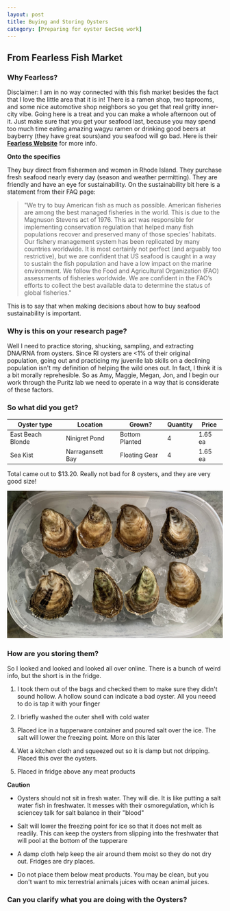 ```yaml
---
layout: post
title: Buying and Storing Oysters
category: [Preparing for oyster EecSeq work]
---
```


## From Fearless Fish Market

### Why Fearless?

Disclaimer: I am in no way connected with this fish market besides the fact that I love the little area that it is in! There is a ramen shop, two taprooms, and some nice automotive shop neighbors so you get that real gritty inner-city vibe. Going here is a treat and you can make a whole afternoon out of it. Just make sure that you get your seafood last, because you may spend too much time eating amazing wagyu ramen or drinking good beers at bayberry (they have great sours)and you seafood will go bad. Here is their **[Fearless Website](https://www.fearlessfishmarket.com/)** for more info.

**Onto the specifics**

They buy direct from fishermen and women in Rhode Island. They purchase fresh seafood nearly every day (season and weather permitting). They are friendly and have an eye for sustainability. On the sustainability bit here is a statement from their FAQ page: 

> "We try to buy American fish as much as possible. American fisheries are among the best managed fisheries in the world. This is due to the Magnuson Stevens act of 1976. This act was responsible for implementing conservation regulation that helped many fish populations recover and preserved many of those species’ habitats. Our fishery management system has been replicated by many countries worldwide.  It is most certainly not perfect (and arguably too restrictive), but we are confident that US seafood is caught in a way to sustain the fish population and have a low impact on the marine environment. We follow the Food and Agricultural Organization (FAO) assessments of fisheries worldwide.  We are confident in the FAO’s efforts to collect the best available data to determine the status of global fisheries."

This is to say that when making decisions about how to buy seafood sustainability is important.

### Why is this on your research page?

Well I need to practice storing, shucking, sampling, and extracting DNA/RNA from oysters. Since RI oysters are <1% of their original population, going out and practicing my juvenile lab skills on a declining population isn't my definition of helping the wild ones out. In fact, I think it is a bit morally reprehesible. So as Amy, Maggie, Megan, Jon, and I begin our work through the Puritz lab we need to operate in a way that is considerate of these factors.

### So what did you get?

Oyster type | Location | Grown? | Quantity | Price |
------------|----------|--------|----------|-------|
East Beach Blonde | Ninigret Pond | Bottom Planted | 4 | 1.65 ea |
Sea Kist | Narragansett Bay | Floating Gear | 4 | 1.65 ea | 

Total came out to $13.20. Really not bad for 8 oysters, and they are very good size!

![Hmmmmm, wish I could eat them](/images/oysters1.jpg)

### How are you storing them?

So I looked and looked and looked all over online. There is a bunch of weird info, but the short is in the fridge.

1) I took them out of the bags and checked them to make sure they didn't sound hollow. A hollow sound can indicate a bad oyster. All you neeed to  do is tap it with your finger

2) I briefly washed the outer shell with cold water

3) Placed ice in a tupperware container and poured salt over the ice. The salt will lower the freezing point. More on this later

4) Wet a kitchen cloth and squeezed out so it is damp but not dripping. Placed this over the oysters.

5) Placed in fridge above any meat products

**Caution**

* Oysters should not sit in fresh water. They will die. It is like putting a salt water fish in freshwater. It messes with their osmoregulation, which is sciencey talk for salt balance in their "blood"

* Salt will lower the freezing point for ice so that it does not melt as readily. This can keep the oysters from slipping into the freshwater that will pool at the bottom of the tupperare

* A damp cloth help keep the air around them moist so they do not dry out. Fridges are dry places.

* Do not place them below meat products. You may be clean, but you don't want to mix terrestrial animals juices with ocean animal juices.

### Can you clarify what you are doing with the Oysters?




